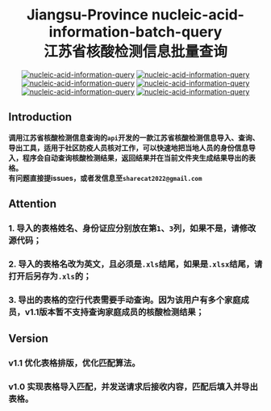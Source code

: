 # <h1 align="center" >Jiangsu-Province nucleic-acid-information-batch-query<br/>江苏省核酸检测信息批量查询</h1>
<p align="center">
    <a href="https://github.com/W01fh4cker/nucleic-acid-information-query"><img alt="nucleic-acid-information-query" src="https://img.shields.io/github/stars/W01fh4cker/nucleic-acid-information-query.svg"></a>
    <a href="https://github.com/xzajyjs/ThunderSearch/releases"><img alt="nucleic-acid-information-query" src="https://img.shields.io/github/release/W01fh4cker/nucleic-acid-information-query.svg"></a>
    <a href="https://github.com/xzajyjs/ThunderSearch/issues"><img alt="nucleic-acid-information-query" src="https://img.shields.io/github/issues/W01fh4cker/nucleic-acid-information-query"></a>
    <a href="https://github.com/W01fh4cker/nucleic-acid-information-query"><img alt="nucleic-acid-information-query" src="https://img.shields.io/badge/python-3.7%20%7C%203.8%20%7C%203.9-blue"></a>
    <a href="https://github.com/W01fh4cker/nucleic-acid-information-query"><img alt="nucleic-acid-information-query" src="https://img.shields.io/github/followers/W01fh4cker?color=red&label=Followers"></a>
    <a href="https://github.com/W01fh4cker/nucleic-acid-information-query"><img alt="nucleic-acid-information-query" src="https://img.shields.io/badge/-%E6%A0%B8%E9%85%B8%E4%BF%A1%E6%81%AF%E6%9F%A5%E8%AF%A2-yellow"></a>
</p>  

## Introduction  
**调用江苏省核酸检测信息查询的`api`开发的一款江苏省核酸检测信息导入、查询、导出工具，适用于社区防疫人员核对工作，可以快速地把当地人员的身份信息导入，程序会自动查询核酸检测结果，返回结果并在当前文件夹生成结果导出的表格。  
有问题直接提issues，或者发信息至`sharecat2022@gmail.com`**  
## Attention  
### 1. 导入的表格姓名、身份证应分别放在第`1`、`3`列，如果不是，请修改源代码；  
### 2. 导入的表格名改为英文，且必须是`.xls`结尾，如果是`.xlsx`结尾，请打开后另存为`.xls`的；  
### 3. 导出的表格的空行代表需要手动查询。因为该用户有多个家庭成员，v1.1版本暂不支持查询家庭成员的核酸检测结果；  
## Version  
### v1.1 优化表格排版，优化匹配算法。  

### v1.0 实现表格导入匹配，并发送请求后接收内容，匹配后填入并导出表格。
